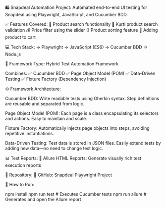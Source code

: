 🛍️ Snapdeal Automation Project:
Automated end-to-end UI testing for Snapdeal using Playwright, JavaScript, and Cucumber BDD.

✅ Features Covered:
        🔎 Product search functionality
        👗 Kurti product search validation
        💰 Price filter using the slider
        🔃 Product sorting feature
        🛒 Adding product to cart

💻 Tech Stack:
       -> Playwright
       -> JavaScript (ES6)
       -> Cucumber BDD
       -> Node.js

🧩 Framework Type:
Hybrid Test Automation Framework

Combines:
✅ Cucumber BDD
✅ Page Object Model (POM)
✅ Data-Driven Testing
✅ Fixture Factory (Dependency Injection)

⚙️ Framework Architecture:

Cucumber BDD:
Write readable tests using Gherkin syntax. Step definitions are reusable and separated from logic.

Page Object Model (POM):
Each page is a class encapsulating its selectors and actions. Easy to maintain and scale.

Fixture Factory:
Automatically injects page objects into steps, avoiding repetitive instantiations.

Data-Driven Testing:
Test data is stored in JSON files. Easily extend tests by adding new data—no need to change test logic.

📊 Test Reports:
🧾 Allure HTML Reports: Generate visually rich test execution reports

📁 Repository:
📌 GitHub: Snapdeal Playwright Project

🚀 How to Run:

npm install
npm run test        # Executes Cucumber tests
npm run allure      # Generates and open the Allure report
